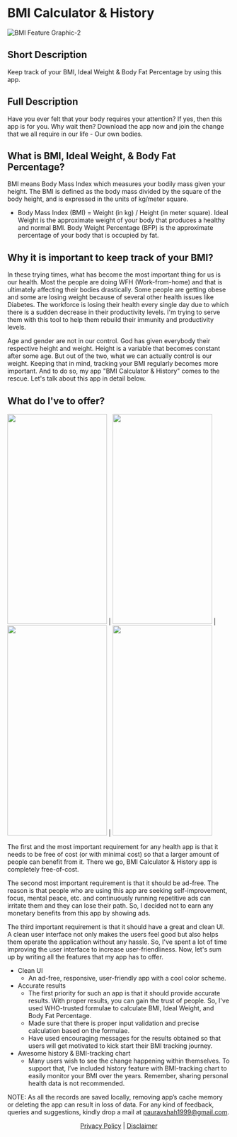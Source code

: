 # BMI Calculator & History

![BMI Feature Graphic-2](https://user-images.githubusercontent.com/44253834/163578926-286b7325-66de-461c-bcce-687fc5aaa8cf.png)


Short Description
-----------------
Keep track of your BMI, Ideal Weight &amp; Body Fat Percentage by using this app.

Full Description
----------------
Have you ever felt that your body requires your attention? If yes, then this app is for you.
Why wait then? Download the app now and join the change that we all require in our life - Our own bodies.

What is BMI, Ideal Weight, & Body Fat Percentage?
--------------------------------------------------------
BMI means Body Mass Index which measures your bodily mass given your height. The BMI is defined as the body mass divided by the square of the body height, and is expressed in the units of kg/meter square.
* Body Mass Index (BMI) = Weight (in kg) / Height (in meter square).
Ideal Weight is the approximate weight of your body that produces a healthy and normal BMI.
Body Weight Percentage (BFP) is the approximate percentage of your body that is occupied by fat.

Why it is important to keep track of your BMI?
--------------------------------------------------
In these trying times, what has become the most important thing for us is our health. Most the people are doing WFH (Work-from-home) and that is ultimately affecting their bodies drastically. Some people are getting obese and some are losing weight because of several other health issues like Diabetes. The workforce is losing their health every single day due to which there is a sudden decrease in their productivity levels. I'm trying to serve them with this tool to help them rebuild their immunity and productivity levels.

Age and gender are not in our control. God has given everybody their respective height and weight. Height is a variable that becomes constant after some age. But out of the two, what we can actually control is our weight. Keeping that in mind, tracking your BMI regularly becomes more important. And to do so, my app "BMI Calculator & History" comes to the rescue. Let's talk about this app in detail below.

What do I've to offer?
------------------------

<img src="https://user-images.githubusercontent.com/44253834/163579290-1e17362a-d555-46f2-b49a-6bf3e1a7414b.png" width="225" height="475"/> | <img src="https://user-images.githubusercontent.com/44253834/163579324-d9aea5f9-7569-4cca-a85f-8aca0173392e.png" width="225" height="475"/> | <img src="https://user-images.githubusercontent.com/44253834/163579343-92363274-3586-4bcd-84f1-de216fb8b019.png" width="225" height="475"/> | <img src="https://user-images.githubusercontent.com/44253834/163579364-d6410981-770f-4a4b-8ea4-de2a8e38490c.png" width="225" height="475"/>

The first and the most important requirement for any health app is that it needs to be free of cost (or with minimal cost) so that a larger amount of people can benefit from it. There we go, BMI Calculator & History app is completely free-of-cost.

The second most important requirement is that it should be ad-free. The reason is that people who are using this app are seeking self-improvement, focus, mental peace, etc. and continuously running repetitive ads can irritate them and they can lose their path. So, I decided not to earn any monetary benefits from this app by showing ads.

The third important requirement is that it should have a great and clean UI. A clean user interface not only makes the users feel good but also helps them operate the application without any hassle. So, I've spent a lot of time improving the user interface to increase user-friendliness.
Now, let's sum up by writing all the features that my app has to offer.

* Clean UI
  - An ad-free, responsive, user-friendly app with a cool color scheme.
* Accurate results
  - The first priority for such an app is that it should provide accurate results. With proper results, you can gain the trust of
    people. So, I've used WHO-trusted formulae to calculate BMI, Ideal Weight, and Body Fat Percentage.
  - Made sure that there is proper input validation and precise calculation based on the formulae.
  - Have used encouraging messages for the results obtained so that users will get motivated to kick start their BMI tracking journey.
* Awesome history & BMI-tracking chart
  - Many users wish to see the change happening within themselves. To support that, I’ve included history feature with BMI-tracking chart to easily monitor your BMI over the years. Remember, sharing personal health data is not recommended.

NOTE: As all the records are saved locally, removing app’s cache memory or deleting the app can result in loss of data.
For any kind of feedback, queries and suggestions, kindly drop a mail at pauravshah1999@gmail.com.


<p align="center"><a href="https://www.freeprivacypolicy.com/live/df47de37-0789-49c6-a582-913c88a78710" target="_blank">Privacy Policy</a> | <a href="https://www.freeprivacypolicy.com/live/acc5ad7e-5af4-4df7-b9b8-e72dcb718ee5" target="_blank">Disclaimer</a></p>
